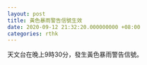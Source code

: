 ```yaml
---
layout: post
title: 黃色暴雨警告信號生效
date: 2020-09-12 21:32:20.000000000 +08:00
categories: rthk
---
```


天文台在晚上9時30分，發生黃色暴雨警告信號。
